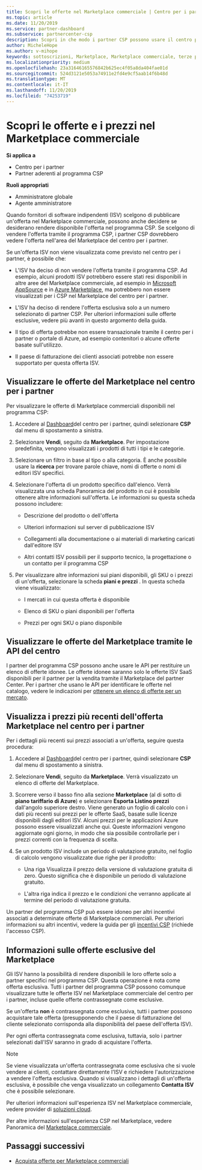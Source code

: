 ```yaml
---
title: Scopri le offerte nel Marketplace commerciale | Centro per i partner
ms.topic: article
ms.date: 11/20/2019
ms.service: partner-dashboard
ms.subservice: partnercenter-csp
description: Scopri in che modo i partner CSP possono usare il centro per i partner per visualizzare o cercare offerte SaaS o prezzi di Marketplace da fornitori di software indipendenti (ISV).
author: MicheleHope
ms.author: v-mihope
keywords: sottoscrizioni, Marketplace, Marketplace commerciale, terze parti, ISV, offerte SaaS, programma Cloud Solution Provider, programma CSP, partner CSP
ms.localizationpriority: medium
ms.openlocfilehash: 23a31646165576842b625ec4f05a8da404fae01d
ms.sourcegitcommit: 524d3121e5053a74911e2fd4e9cf5aab14f6b48d
ms.translationtype: MT
ms.contentlocale: it-IT
ms.lasthandoff: 11/20/2019
ms.locfileid: "74253719"
---
```

# <a name="discover-offers-and-pricing-in-the-commercial-marketplace"></a>Scopri le offerte e i prezzi nel Marketplace commerciale

**Si applica a**

- Centro per i partner
- Partner aderenti al programma CSP

**Ruoli appropriati**

- Amministratore globale
- Agente amministratore

Quando fornitori di software indipendenti (ISV) scelgono di pubblicare un'offerta nel Marketplace commerciale, possono anche decidere se desiderano rendere disponibile l'offerta nel programma CSP. Se scelgono di vendere l'offerta tramite il programma CSP, i partner CSP dovrebbero vedere l'offerta nell'area del Marketplace del centro per i partner. 

Se un'offerta ISV non viene visualizzata come previsto nel centro per i partner, è possibile che:

- L'ISV ha deciso di non vendere l'offerta tramite il programma CSP. Ad esempio, alcuni prodotti ISV potrebbero essere stati resi disponibili in altre aree del Marketplace commerciale, ad esempio in [Microsoft AppSource](https://appsource.microsoft.com/) e in [Azure Marketplace](https://azuremarketplace.microsoft.com/), ma potrebbero non essere visualizzati per i CSP nel Marketplace del centro per i partner.

- L'ISV ha deciso di rendere l'offerta esclusiva solo a un numero selezionato di partner CSP. Per ulteriori informazioni sulle offerte esclusive, vedere più avanti in questo argomento della guida.

- Il tipo di offerta potrebbe non essere transazionale tramite il centro per i partner o portale di Azure, ad esempio contenitori o alcune offerte basate sull'utilizzo.

- Il paese di fatturazione dei clienti associati potrebbe non essere supportato per questa offerta ISV.

## <a name="view-marketplace-offers-in-partner-center"></a>Visualizzare le offerte del Marketplace nel centro per i partner

Per visualizzare le offerte di Marketplace commerciali disponibili nel programma CSP: 

1. Accedere al [Dashboard](https://partner.microsoft.com/dashboard)del centro per i partner, quindi selezionare **CSP** dal menu di spostamento a sinistra.

2. Selezionare **Vendi**, seguito da **Marketplace**. Per impostazione predefinita, vengono visualizzati i prodotti di tutti i tipi e le categorie.

3. Selezionare un filtro in base al tipo o alla categoria. È anche possibile usare la **ricerca** per trovare parole chiave, nomi di offerte o nomi di editori ISV specifici.

4. Selezionare l'offerta di un prodotto specifico dall'elenco. Verrà visualizzata una scheda Panoramica del prodotto in cui è possibile ottenere altre informazioni sull'offerta. Le informazioni su questa scheda possono includere: 

    - Descrizione del prodotto o dell'offerta

    - Ulteriori informazioni sul server di pubblicazione ISV

    - Collegamenti alla documentazione o ai materiali di marketing caricati dall'editore ISV

    - Altri contatti ISV possibili per il supporto tecnico, la progettazione o un contatto per il programma CSP

5. Per visualizzare altre informazioni sui piani disponibili, gli SKU o i prezzi di un'offerta, selezionare la scheda **piani e prezzi** . In questa scheda viene visualizzato:

    - I mercati in cui questa offerta è disponibile

    - Elenco di SKU o piani disponibili per l'offerta

    - Prezzi per ogni SKU o piano disponibile

## <a name="view-marketplace-offers-via-partner-center-apis"></a>Visualizzare le offerte del Marketplace tramite le API del centro

I partner del programma CSP possono anche usare le API per restituire un elenco di offerte idonee. Le offerte idonee saranno solo le offerte ISV SaaS disponibili per il partner per la vendita tramite il Marketplace del partner Center. Per i partner che usano le API per identificare le offerte nel catalogo, vedere le indicazioni per [ottenere un elenco di offerte per un mercato](https://docs.microsoft.com/partner-center/develop/create-subscription-azure-marketplace-products#get-a-list-of-offers-for-a-market).

## <a name="view-the-latest-marketplace-offer-pricing-in-partner-center"></a>Visualizza i prezzi più recenti dell'offerta Marketplace nel centro per i partner

Per i dettagli più recenti sui prezzi associati a un'offerta, seguire questa procedura:

1. Accedere al [Dashboard](https://partner.microsoft.com/dashboard)del centro per i partner, quindi selezionare **CSP** dal menu di spostamento a sinistra.

2. Selezionare **Vendi**, seguito da **Marketplace**. Verrà visualizzato un elenco di offerte del Marketplace.

3. Scorrere verso il basso fino alla sezione **Marketplace** (al di sotto di **piano tariffario di Azure**) e selezionare **Esporta Listino prezzi** dall'angolo superiore destro. Viene generato un foglio di calcolo con i dati più recenti sui prezzi per le offerte SaaS, basate sulle licenze disponibili dagli editori ISV. Alcuni prezzi per le applicazioni Azure possono essere visualizzati anche qui. Queste informazioni vengono aggiornate ogni giorno, in modo che sia possibile controllarle per i prezzi correnti con la frequenza di scelta.

4. Se un prodotto ISV include un periodo di valutazione gratuito, nel foglio di calcolo vengono visualizzate due righe per il prodotto:

    - Una riga Visualizza il prezzo della versione di valutazione gratuita di zero. Questo significa che è disponibile un periodo di valutazione gratuito.

    - L'altra riga indica il prezzo e le condizioni che verranno applicate al termine del periodo di valutazione gratuita.

Un partner del programma CSP può essere idoneo per altri incentivi associati a determinate offerte di Marketplace commerciali. Per ulteriori informazioni su altri incentivi, vedere la guida per gli [incentivi CSP](https://aka.ms/partnerincentives) (richiede l'accesso CSP).

## <a name="learn-about-marketplace-exclusive-offers"></a>Informazioni sulle offerte esclusive del Marketplace

Gli ISV hanno la possibilità di rendere disponibili le loro offerte solo a partner specifici nel programma CSP. Questa operazione è nota come offerta esclusiva. Tutti i partner del programma CSP possono comunque visualizzare tutte le offerte ISV nel Marketplace commerciale del centro per i partner, incluse quelle offerte contrassegnate come esclusive.

Se un'offerta **non** è contrassegnata come esclusiva, tutti i partner possono acquistare tale offerta (presupponendo che il paese di fatturazione del cliente selezionato corrisponda alla disponibilità del paese dell'offerta ISV).

Per ogni offerta contrassegnata come esclusiva, tuttavia, solo i partner selezionati dall'ISV saranno in grado di acquistare l'offerta.

> [!NOTE]
> Se viene visualizzata un'offerta contrassegnata come esclusiva che si vuole vendere ai clienti, contattare direttamente l'ISV e richiedere l'autorizzazione a vendere l'offerta esclusiva. Quando si visualizzano i dettagli di un'offerta esclusiva, è possibile che venga visualizzato un collegamento **Contatta ISV** che è possibile selezionare.

Per ulteriori informazioni sull'esperienza ISV nel Marketplace commerciale, vedere provider di [soluzioni cloud](https://docs.microsoft.com/azure/marketplace/cloud-solution-providers).

Per altre informazioni sull'esperienza CSP nel Marketplace, vedere Panoramica del [Marketplace commerciale](csp-commercial-marketplace-overview.md).

## <a name="next-steps"></a>Passaggi successivi

- [Acquista offerte per Marketplace commerciali](csp-commercial-marketplace-purchase.md)